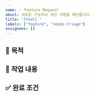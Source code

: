 ```yaml
---
name: ✨ Feature Request
about: 새로운 기능이나 개선 사항을 제안합니다.
title: "[Feat] "
labels: ["feature", "needs-triage"]
assignees: []
---
```


## 🎯 목적

[//]: # (HTTP 요청 메시지의 Request-Line을 파싱하여 `method`, `URI`, `HTTP-version`을 분리하고,)

[//]: # (RFC 7230 문법에 따라 유효성 검사를 수행한다.)

## 🧩 작업 내용

[//]: # (- [ ]  `HttpParser` 클래스 생성)

[//]: # (- [ ]  `parseRequestLine&#40;const std::string&&#41;` 메서드 구현)

[//]: # (- [ ]  잘못된 요청 시 예외 처리 &#40;`InvalidRequestException`&#41;)

[//]: # (- [ ]  `HttpRequest` 모델 클래스에 method/path/version 필드 추가)

[//]: # (- [ ]  GTest 기반 단위 테스트 작성 &#40;정상/비정상 입력&#41;)

## ✅ 완료 조건

[//]: # (- 정상적인 요청 라인이 올바르게 파싱되어 객체로 생성됨)

[//]: # (- 비정상적인 요청&#40;공백 부족, HTTP 버전 오류 등&#41;에 대해 예외 처리 동작함)

[//]: # (- GTest 테스트 전부 통과)

[//]: # (- 이후 모듈&#40;Validator, Router 등&#41;과 연결될 수 있는 구조 확보)

